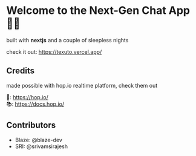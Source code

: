# Welcome to the Next-Gen Chat App 🐱‍👤

built with <b>nextjs</b> and a couple of sleepless nights

check it out: https://texuto.vercel.app/

## Credits

made possible with hop.io realtime platform, check them out

🗿: https://hop.io/ <br>
📚: https://docs.hop.io/

## Contributors

<ul>
<li> Blaze: @blaze-dev </li>
<li> SRI: @srivamsirajesh </li>
</ul>
